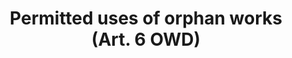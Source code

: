 ---
title: "Permitted uses of orphan works (Art. 6 OWD)"
short: "owd"
draft: "false"
summary: "This (mandatory) exception or limitation allows certain cultural heritage institutions and educational establishments to reproduce and make available to the public orphan works contained in their collections, in order to achieve aims related to their public-interest missions. The provision only applies to works published in the form of books, journals, newspapers, magazines or other writings, cinematographic or audiovisual works and phonograms. Cultural heritage institutions have to carry out (and record) a diligent search for the rightholders of those materials."
more: "Only those materials with regards to which none of the rightholders is identified or, even if one or more of them is identified, none is located, can be used under this provision. A fair compensation is due to rightholders that put an end to the orphan work status of their materials for the uses made by the institutions. Information pertaining to materials that have an orphan work status is recorded in <a href=\"https://euipo.europa.eu/ohimportal/web/observatory/orphan-works-db\">a single publicly accessible online database managed by the EUIPO</a>. A material which is considered an orphan work in a Member State shall be considered an orphan work in all Member States."
linklaw: "https://eur-lex.europa.eu/legal-content/EN/TXT/?uri=celex%3A32012L0028"
---